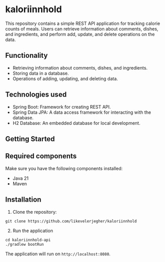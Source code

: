 # kaloriinnhold

This repository contains a simple REST API application for tracking calorie counts of meals. Users can retrieve information about comments, dishes, and ingredients, and perform add, update, and delete operations on the data.

## Functionality
- Retrieving information about comments, dishes, and ingredients.
- Storing data in a database.
- Operations of adding, updating, and deleting data.

## Technologies used
- Spring Boot: Framework for creating REST API.
- Spring Data JPA: A data access framework for interacting with the database.
- H2 Database: An embedded database for local development.

## Getting Started
## Required components
Make sure you have the following components installed:
- Java 21
- Maven

## Installation
1. Clone the repository:

```console
git clone https://github.com/likevelerjegher/kaloriinnhold
```
2. Run the application
```console
cd kaloriinnhold-api
./gradlew bootRun
```
The application will run on `http://localhost:8080`.
